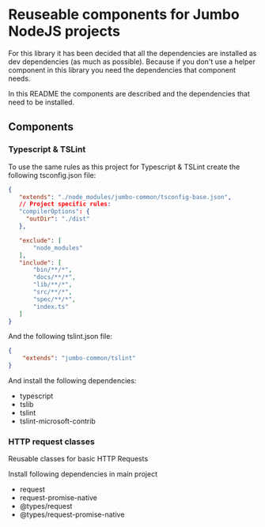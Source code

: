 # Reuseable components for Jumbo NodeJS projects

For this library it has been decided that all the dependencies are installed as dev dependencies 
(as much as possible). Because if you don't use a helper component in this library you need the 
dependencies that component needs.

In this README the components are described and the dependencies that need to be installed.

## Components

### Typescript & TSLint

To use the same rules as this project for Typescript & TSLint create the following tsconfig.json file:
```json
{
   "extends": "./node_modules/jumbo-common/tsconfig-base.json",
   // Project specific rules:
   "compilerOptions": {
     "outDir": "./dist"
   },

   "exclude": [
       "node_modules"
   ],
   "include": [
       "bin/**/*",
       "docs/**/*",
       "lib/**/*",
       "src/**/*",
       "spec/**/*",
       "index.ts"
   ]
}
```
And the following tslint.json file:
```json
{
    "extends": "jumbo-common/tslint"
}
```

And install the following dependencies:
* typescript
* tslib
* tslint
* tslint-microsoft-contrib

### HTTP request classes

Reusable classes for basic HTTP Requests

Install following dependencies in main project
* request
* request-promise-native
* @types/request
* @types/request-promise-native

